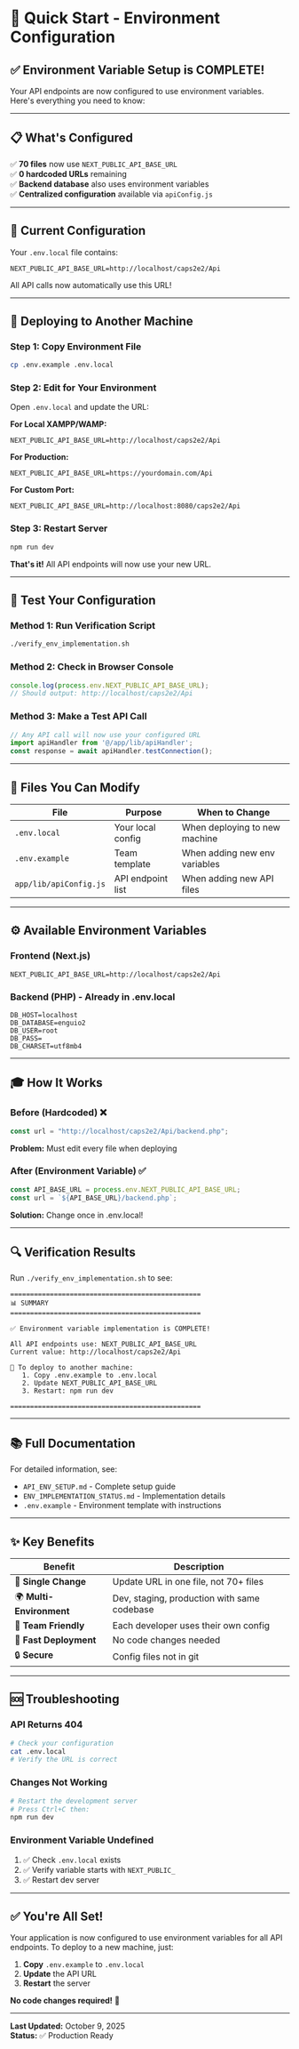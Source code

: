 # 🚀 Quick Start - Environment Configuration

## ✅ Environment Variable Setup is COMPLETE!

Your API endpoints are now configured to use environment variables. Here's everything you need to know:

---

## 📋 What's Configured

✅ **70 files** now use `NEXT_PUBLIC_API_BASE_URL`  
✅ **0 hardcoded URLs** remaining  
✅ **Backend database** also uses environment variables  
✅ **Centralized configuration** available via `apiConfig.js`  

---

## 🎯 Current Configuration

Your `.env.local` file contains:
```env
NEXT_PUBLIC_API_BASE_URL=http://localhost/caps2e2/Api
```

All API calls now automatically use this URL!

---

## 🔄 Deploying to Another Machine

### Step 1: Copy Environment File
```bash
cp .env.example .env.local
```

### Step 2: Edit for Your Environment

Open `.env.local` and update the URL:

**For Local XAMPP/WAMP:**
```env
NEXT_PUBLIC_API_BASE_URL=http://localhost/caps2e2/Api
```

**For Production:**
```env
NEXT_PUBLIC_API_BASE_URL=https://yourdomain.com/Api
```

**For Custom Port:**
```env
NEXT_PUBLIC_API_BASE_URL=http://localhost:8080/caps2e2/Api
```

### Step 3: Restart Server
```bash
npm run dev
```

**That's it!** All API endpoints will now use your new URL.

---

## 🧪 Test Your Configuration

### Method 1: Run Verification Script
```bash
./verify_env_implementation.sh
```

### Method 2: Check in Browser Console
```javascript
console.log(process.env.NEXT_PUBLIC_API_BASE_URL);
// Should output: http://localhost/caps2e2/Api
```

### Method 3: Make a Test API Call
```javascript
// Any API call will now use your configured URL
import apiHandler from '@/app/lib/apiHandler';
const response = await apiHandler.testConnection();
```

---

## 📝 Files You Can Modify

| File | Purpose | When to Change |
|------|---------|----------------|
| `.env.local` | Your local config | When deploying to new machine |
| `.env.example` | Team template | When adding new env variables |
| `app/lib/apiConfig.js` | API endpoint list | When adding new API files |

---

## ⚙️ Available Environment Variables

### Frontend (Next.js)
```env
NEXT_PUBLIC_API_BASE_URL=http://localhost/caps2e2/Api
```

### Backend (PHP) - Already in .env.local
```env
DB_HOST=localhost
DB_DATABASE=enguio2
DB_USER=root
DB_PASS=
DB_CHARSET=utf8mb4
```

---

## 🎓 How It Works

### Before (Hardcoded) ❌
```javascript
const url = "http://localhost/caps2e2/Api/backend.php";
```
**Problem:** Must edit every file when deploying

### After (Environment Variable) ✅
```javascript
const API_BASE_URL = process.env.NEXT_PUBLIC_API_BASE_URL;
const url = `${API_BASE_URL}/backend.php`;
```
**Solution:** Change once in .env.local!

---

## 🔍 Verification Results

Run `./verify_env_implementation.sh` to see:

```
================================================
📊 SUMMARY
================================================

✅ Environment variable implementation is COMPLETE!

All API endpoints use: NEXT_PUBLIC_API_BASE_URL
Current value: http://localhost/caps2e2/Api

🚀 To deploy to another machine:
   1. Copy .env.example to .env.local
   2. Update NEXT_PUBLIC_API_BASE_URL
   3. Restart: npm run dev

================================================
```

---

## 📚 Full Documentation

For detailed information, see:
- `API_ENV_SETUP.md` - Complete setup guide
- `ENV_IMPLEMENTATION_STATUS.md` - Implementation details
- `.env.example` - Environment template with instructions

---

## ✨ Key Benefits

| Benefit | Description |
|---------|-------------|
| 🎯 **Single Change** | Update URL in one file, not 70+ files |
| 🌍 **Multi-Environment** | Dev, staging, production with same codebase |
| 👥 **Team Friendly** | Each developer uses their own config |
| 🚀 **Fast Deployment** | No code changes needed |
| 🔒 **Secure** | Config files not in git |

---

## 🆘 Troubleshooting

### API Returns 404
```bash
# Check your configuration
cat .env.local
# Verify the URL is correct
```

### Changes Not Working
```bash
# Restart the development server
# Press Ctrl+C then:
npm run dev
```

### Environment Variable Undefined
1. ✅ Check `.env.local` exists
2. ✅ Verify variable starts with `NEXT_PUBLIC_`
3. ✅ Restart dev server

---

## ✅ You're All Set!

Your application is now configured to use environment variables for all API endpoints. To deploy to a new machine, just:

1. **Copy** `.env.example` to `.env.local`
2. **Update** the API URL
3. **Restart** the server

**No code changes required!** 🎉

---

**Last Updated:** October 9, 2025  
**Status:** ✅ Production Ready

